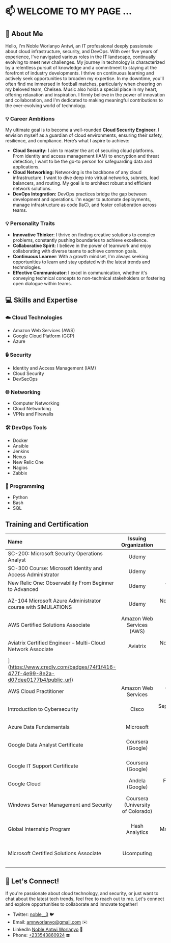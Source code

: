

# 📫 WELCOME TO MY PAGE ... 

## 🚀 About Me

 Hello, I'm Noble Worlanyo Antwi, an IT professional deeply passionate about cloud infrastructure, security, and DevOps. With over five years of experience, I've navigated various roles in the IT landscape, continually evolving to meet new challenges.
My journey in technology is characterized by a relentless pursuit of knowledge and a commitment to staying at the forefront of industry developments. I thrive on continuous learning and actively seek opportunities to broaden my expertise.
In my downtime, you'll often find me immersed in football matches, particularly when cheering on my beloved team, Chelsea. Music also holds a special place in my heart, offering relaxation and inspiration.
I firmly believe in the power of innovation and collaboration, and I'm dedicated to making meaningful contributions to the ever-evolving world of technology.

### 💡 Career Ambitions
My ultimate goal is to become a well-rounded **Cloud Security Engineer**. I envision myself as a guardian of cloud environments, ensuring their safety, resilience, and compliance. Here’s what I aspire to achieve:

- **Cloud Security:** I aim to master the art of securing cloud platforms. From identity and access management (IAM) to encryption and threat detection, I want to be the go-to person for safeguarding data and applications.
- **Cloud Networking:** Networking is the backbone of any cloud infrastructure. I want to dive deep into virtual networks, subnets, load balancers, and routing. My goal is to architect robust and efficient network solutions.
- **DevOps Integration:** DevOps practices bridge the gap between development and operations. I’m eager to automate deployments, manage infrastructure as code (IaC), and foster collaboration across teams.

### 💡 Personality Traits

- **Innovative Thinker**: I thrive on finding creative solutions to complex problems, constantly pushing boundaries to achieve excellence.
- **Collaborative Spirit**: I believe in the power of teamwork and enjoy collaborating with diverse teams to achieve common goals.
- **Continuous Learner**: With a growth mindset, I'm always seeking opportunities to learn and stay updated with the latest trends and technologies.
- **Effective Communicator**: I excel in communication, whether it's conveying technical concepts to non-technical stakeholders or fostering open dialogue within teams.

## 💻 Skills and Expertise

### ☁️ Cloud Technologies
- Amazon Web Services (AWS)
- Google Cloud Platform (GCP)
- Azure

### 🔒 Security
- Identity and Access Management (IAM)
- Cloud Security
- DevSecOps

### 🌐 Networking
- Computer Networking
- Cloud Networking
- VPNs and Firewalls

### 🛠️ DevOps Tools
- Docker
- Ansible
- Jenkins
- Nexus
- New Relic One
- Nagios
- Zabbix

### 🐍 Programming
- Python
- Bash
- SQL

## Training and Certification
| Name                                                     | Issuing Organization            | Date         | Access |
|:---------------------------------------------------------|:-------------------------------:|-------------:|:------:|
| SC-200: Microsoft Security Operations Analyst            | Udemy                           | March 2024   | [ SC-200](https://ude.my/UC-cffe9305-0d2a-48bd-a41f-9dfbcafd8659) |
| SC-300 Course: Microsoft Identity and Access Administrator | Udemy                           | March 2024   | [SC-300](https://www.udemy.com/certificate/UC-fd14c0d3-4e26-4500-90e1-77d5e39aa60a/) |
| New Relic One: Observability From Beginner to Advanced   | Udemy                           | January 2024 | [New Relic One](https://www.udemy.com/certificate/UC-171f7b71-5b26-4d1a-8335-d0d2b12dbe25/) |
| AZ-104 Microsoft Azure Administrator course with SIMULATIONS | Udemy                           | November 2023| [Microsoft Azure Administrator](https://www.udemy.com/certificate/UC-2c85a6ee-ca31-477e-a2ec-bb851debb787/) |
| AWS Certified Solutions Associate                        | Amazon Web Services (AWS)       | March 2023   | [AWS Certified Solutions Associate](https://www.credly.com/badges/2f0224e8-66e2-4388-9d9d-98552c7ff73b/public_url) |
| Aviatrix Certified Engineer – Multi-Cloud Network Associate | Aviatrix                        | November 2022| [ Multi-Cloud Network Associate
](https://www.credly.com/badges/74f1f416-477f-4e99-8e2a-d07dee0177b4/public_url) |
| AWS Cloud Practitioner                                   | Amazon Web Services             | October 2022 | [AWS Cloud Practitioner](https://www.credly.com/badges/866413b2-8f8f-48a8-84c2-4d8d0b85401d/public_url) |
| Introduction to Cybersecurity                            | Cisco                           | September 2022| [Introduction to Cybersecurity](https://www.credly.com/badges/0e493699-1897-4dea-b3da-7b6072e2244e/public_url) |
| Azure Data Fundamentals                                  | Microsoft                       | March 2022   | [Azure Data Fundamentals](https://www.credly.com/badges/f1082e80-2124-4f61-9e02-3d049ec7f281/public_url) |
| Google Data Analyst Certificate                          | Coursera (Google)               | August 2021  | [Google Data Analyst Certificate](https://drive.google.com/file/d/16hIyWjavu_X25OYoxPIXmfZO8NnqrBGf/view?usp=sharing) |
| Google IT Support Certificate                            | Coursera (Google)               | March 2021   | [Google IT Support Certificate](https://drive.google.com/file/d/1gntV6DWSRMm71h8yulywqCfivCctqfuD/view) |
| Google Cloud                                             | Andela (Google)                 | February 2021| [Google Cloud](https://drive.google.com/file/d/13-Q2NE6As7De4lI1eIz6SFXMWwgwl8rL/view?usp=sharing) |
| Windows Server Management and Security                   | Coursera (University of Colorado)| August 2020  | [Windows Server Management and Security](https://drive.google.com/file/d/1cA0UsQrhDpNwF6wtCAF0QVUpFRM-oW2p/view?usp=sharing) |
| Global Internship Program                                | Hash Analytics                  | May 2020     | [Global Internship Program](https://drive.google.com/file/d/1v0S_oWh51VKAJaJm6EuK8kuQiyulY108/view?usp=sharing) |
| Microsoft Certified Solutions Associate                  | Ucomputing                      | March 2018   | [Microsoft Certified Solutions Associat](https://drive.google.com/file/d/1YsO3JXAGksOcBdtVRQlVz0aXpEpojTzz/view) |


## 🤝 Let's Connect!

If you're passionate about cloud technology, and security, or just want to chat about the latest tech trends, feel free to reach out to me. Let's connect and explore opportunities to collaborate and innovate together!
- Twitter: [noble__3](https://twitter.com/noble__3) 🐦
- Email: [amnworlanyo@gmail.com](mailto:amnworlanyo@gmail.com) ✉️
- LinkedIn [Noble Antwi Worlanyo](https://www.linkedin.com/in/noble-antwi-worlanyo/) 🔗
- Phone: [+233543860924](tel:+233543860924) ☎️



